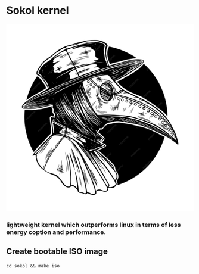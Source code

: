 # Sokol kernel 

![Logo](./assets/sokol.jpg)

### lightweight kernel which outperforms linux in terms of less energy coption and performance.


## Create bootable ISO image

```
cd sokol && make iso
```





